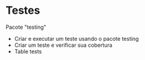 # Testes

Pacote "testing"

* Criar e executar um teste usando o pacote testing
* Criar um teste e verificar sua cobertura
* Table tests

